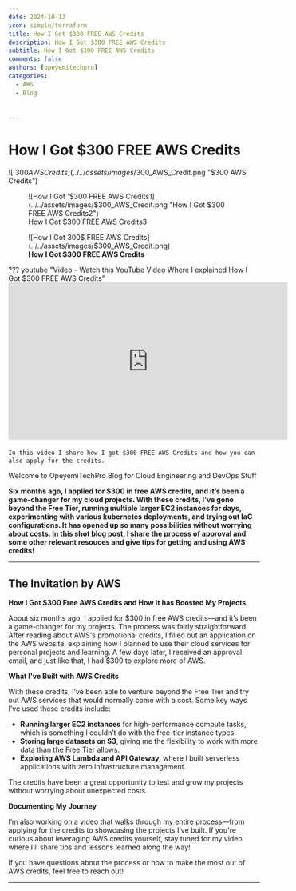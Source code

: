 ```yaml
---
date: 2024-10-13
icon: simple/terraform
title: How I Got $300 FREE AWS Credits
description: How I Got $300 FREE AWS Credits 
subtitle: How I Got $300 FREE AWS Credits
comments: false
authors: [opeyemitechpro]
categories:
  - AWS
  - Blog
  

---
```


# How I Got $300 FREE AWS Credits

![`$300 AWS Credits](../../assets/images/$300_AWS_Credit.png "$300 AWS Credits")

<figure markdown="span">
  ![How I Got '$300 FREE AWS Credits1](../../assets/images/$300_AWS_Credit.png "How I Got $300 FREE AWS Credits2")
  <figcaption>How I Got $300 FREE AWS Credits3</figcaption>
</figure>

<figure markdown="1">
![How I Got 300$ FREE AWS Credits](../../assets/images/$300_AWS_Credit.png)
<figcaption><strong>How I Got $300 FREE AWS Credits</strong></figcaption>
</figure>


<!-- more -->


??? youtube "Video - Watch this YouTube Video Where I explained How I Got $300 FREE AWS Credits"
    <iframe width="560" height="315" src="https://www.youtube-nocookie.com/embed/NY7DHvo1XVM?si=KfN1qCMItT-M3QCE" title="YouTube video player" frameborder="0" allow="accelerometer; autoplay; clipboard-write; encrypted-media; gyroscope; picture-in-picture; web-share" referrerpolicy="strict-origin-when-cross-origin" allowfullscreen></iframe>

    In this video I share how I got $300 FREE AWS Credits and how you can also apply for the credits.



Welcome to OpeyemiTechPro Blog for Cloud Engineering and DevOps Stuff


__Six months ago, I applied for $300 in free AWS credits, and it’s been a game-changer for my cloud projects. With these credits, I’ve gone beyond the Free Tier, running multiple larger EC2 instances for days, experimenting with various kubernetes deployments, and trying out IaC configurations. It has opened up so many possibilities without worrying about costs. In this shot blog post, I share the process of approval and some other relevant resouces and give tips for getting and using AWS credits!__

---

## The Invitation by AWS

**How I Got $300 Free AWS Credits and How It has Boosted My Projects**

About six months ago, I applied for $300 in free AWS credits—and it’s been a game-changer for my projects. The process was fairly straightforward. After reading about AWS's promotional credits, I filled out an application on the AWS website, explaining how I planned to use their cloud services for personal projects and learning. A few days later, I received an approval email, and just like that, I had $300 to explore more of AWS.

**What I've Built with AWS Credits**

With these credits, I’ve been able to venture beyond the Free Tier and try out AWS services that would normally come with a cost. Some key ways I’ve used these credits include:
- **Running larger EC2 instances** for high-performance compute tasks, which is something I couldn’t do with the free-tier instance types.
- **Storing large datasets on S3**, giving me the flexibility to work with more data than the Free Tier allows.
- **Exploring AWS Lambda and API Gateway**, where I built serverless applications with zero infrastructure management.

The credits have been a great opportunity to test and grow my projects without worrying about unexpected costs.

**Documenting My Journey**

I’m also working on a video that walks through my entire process—from applying for the credits to showcasing the projects I’ve built. If you're curious about leveraging AWS credits yourself, stay tuned for my video where I’ll share tips and lessons learned along the way!

If you have questions about the process or how to make the most out of AWS credits, feel free to reach out!

---

